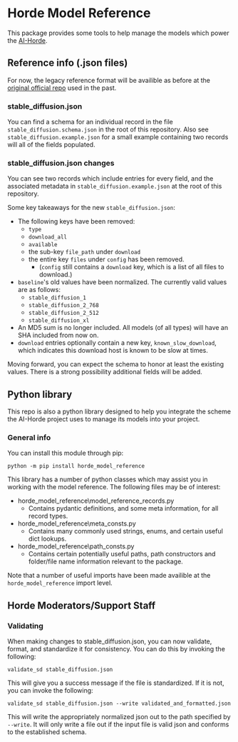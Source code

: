 # Horde Model Reference

This package provides some tools to help manage the models which power the [AI-Horde](https://github.com/db0/AI-Horde).

## Reference info (.json files)
For now, the legacy reference format will be availible as before at the [original official repo](https://github.com/Haidra-Org/AI-Horde-image-model-reference) used in the past.

### stable_diffusion.json
You can find a schema for an individual record in the file `stable_diffusion.schema.json` in the root of this repository. Also see `stable_diffusion.example.json` for a small example containing two records will all of the fields populated.
### stable_diffusion.json changes
You can see two records which include entries for every field, and the associated metadata in `stable_diffusion.example.json` at the root of this repository.

Some key takeaways for the new `stable_diffusion.json`:
- The following keys have been removed:
  - `type`
  - `download_all`
  - `available`
  - the sub-key `file_path` under `download`
  - the entire key `files` under `config` has been removed.
     - (`config` still contains a `download` key, which is a list of all files to download.)
- `baseline`'s old values have been normalized. The currently valid values are as follows:
  - `stable_diffusion_1`
  - `stable_diffusion_2_768`
  - `stable_diffusion_2_512`
  - `stable_diffusion_xl`
- An MD5 sum is no longer included. All models (of all types) will have an SHA included from now on.
- `download` entries optionally contain a new key, `known_slow_download`, which indicates this download host is known to be slow at times.

Moving forward, you can expect the schema to honor at least the existing values. There is a strong possibility additional fields will be added.

## Python library
This repo is also a python library designed to help you integrate the scheme the AI-Horde project uses to manage its models into your project.
### General info
You can install this module through pip:
```
python -m pip install horde_model_reference
```
This library has a number of python classes which may assist you in working with the model reference. The following files may be of interest:
- horde_model_reference\model_reference_records.py
  - Contains pydantic definitions, and some meta information, for all record types.
- horde_model_reference\meta_consts.py
  - Contains many commonly used strings, enums, and certain useful dict lookups.
- horde_model_reference\path_consts.py
  - Contains certain potentially useful paths, path constructors and folder/file name information relevant to the package.

Note that a number of useful imports have been made availible at the `horde_model_reference` import level.

## Horde Moderators/Support Staff

### Validating
When making changes to stable_diffusion.json, you can now validate, format, and standardize it for consistency. You can do this by invoking the following:
```
validate_sd stable_diffusion.json
```
This will give you a success message if the file is standardized. If it is not, you can invoke the following:
```
validate_sd stable_diffusion.json --write validated_and_formatted.json
```
This will write the appropriately normalized json out to the path specified by `--write`. It will only write a file out if the input file is valid json and conforms to the established schema.
